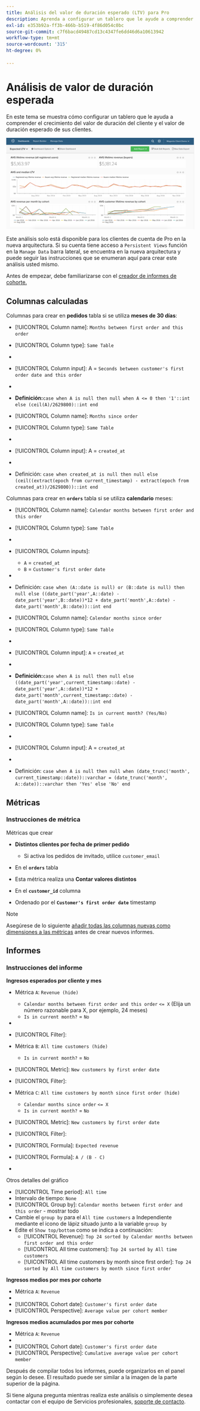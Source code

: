 ```yaml
---
title: Análisis del valor de duración esperado (LTV) para Pro
description: Aprenda a configurar un tablero que le ayude a comprender el crecimiento del valor de duración del cliente y el valor de duración esperado de sus clientes.
exl-id: e353b92a-ff3b-466b-b519-4f86d054c0bc
source-git-commit: c7f6bacd49487cd13c4347fe6dd46d6a10613942
workflow-type: tm+mt
source-wordcount: '315'
ht-degree: 0%

---
```


# Análisis de valor de duración esperada

En este tema se muestra cómo configurar un tablero que le ayuda a comprender el crecimiento del valor de duración del cliente y el valor de duración esperado de sus clientes.

![](../../assets/exp-lifetim-value-anyalysis.png)

Este análisis solo está disponible para los clientes de cuenta de Pro en la nueva arquitectura. Si su cuenta tiene acceso a `Persistent Views` función en la `Manage Data` barra lateral, se encuentra en la nueva arquitectura y puede seguir las instrucciones que se enumeran aquí para crear este análisis usted mismo.

Antes de empezar, debe familiarizarse con el [creador de informes de cohorte.](../dev-reports/cohort-rpt-bldr.md)

## Columnas calculadas

Columnas para crear en **pedidos** tabla si se utiliza **meses de 30 días**:

* [!UICONTROL Column name]: `Months between first order and this order`
* [!UICONTROL Column type]: `Same Table`
* 
   [!UICONTROL Column equation]: `CALCULATION`
* [!UICONTROL Column input]: A = `Seconds between customer's first order date and this order`
* 
   [!UICONTROL Datatype]: `Integer`
* **Definición:**`case when A is null then null when A <= 0 then '1'::int else (ceil(A)/2629800)::int end`

* [!UICONTROL Column name]: `Months since order`
* [!UICONTROL Column type]: `Same Table`
* 
   [!UICONTROL Column equation]: `CALCULATION`
* [!UICONTROL Column input]: A = `created_at`
* 
   [!UICONTROL Datatype]: `Integer`
* Definición: `case when created_at is null then null else (ceil((extract(epoch from current_timestamp) - extract(epoch from created_at))/2629800))::int end`

Columnas para crear en **`orders`** tabla si se utiliza **calendario** meses:

* [!UICONTROL Column name]: `Calendar months between first order and this order`
* [!UICONTROL Column type]: `Same Table`
* 
   [!UICONTROL Column equation]: `CALCULATION`
* [!UICONTROL Column inputs]:
   * `A` = `created_at`
   * `B` = `Customer's first order date`

* 
   [!UICONTROL Datatype]: `Integer`
* Definición: `case when (A::date is null) or (B::date is null) then null else ((date_part('year',A::date) - date_part('year',B::date))*12 + date_part('month',A::date) - date_part('month',B::date))::int end`

* [!UICONTROL Column name]: `Calendar months since order`
* [!UICONTROL Column type]: `Same Table`
* 
   [!UICONTROL Column equation]: `CALCULATION`
* [!UICONTROL Column input]: `A` = `created_at`
* 
   [!UICONTROL Datatype]: `Integer`
* **Definición:**`case when A is null then null else ((date_part('year',current_timestamp::date) - date_part('year',A::date))*12 + date_part('month',current_timestamp::date) - date_part('month',A::date))::int end`

* [!UICONTROL Column name]: `Is in current month? (Yes/No)`
* [!UICONTROL Column type]: `Same Table`
* 
   [!UICONTROL Column equation]: `CALCULATION`
* [!UICONTROL Column input]: A = `created_at`
* 
   [!UICONTROL Datatype]: `String`
* Definición: `case when A is null then null when (date_trunc('month', current_timestamp::date))::varchar = (date_trunc('month', A::date))::varchar then 'Yes' else 'No' end`

## Métricas

### Instrucciones de métrica

Métricas que crear

* **Distintos clientes por fecha de primer pedido**
   * Si activa los pedidos de invitado, utilice `customer_email`

* En el **`orders`** tabla
* Esta métrica realiza una **Contar valores distintos**
* En el **`customer_id`** columna
* Ordenado por el **`Customer's first order date`** timestamp

>[!NOTE]
>
>Asegúrese de lo siguiente [añadir todas las columnas nuevas como dimensiones a las métricas](../../data-analyst/data-warehouse-mgr/manage-data-dimensions-metrics.md) antes de crear nuevos informes.

## Informes

### Instrucciones del informe

**Ingresos esperados por cliente y mes**

* Métrica `A`: `Revenue (hide)`
   * `Calendar months between first order and this order` `<= X` (Elija un número razonable para X, por ejemplo, 24 meses)
   * `Is in current month?` = `No`

* 
   [!UICONTROL Métrica]: `Revenue`
* [!UICONTROL Filter]:

* Métrica `B`: `All time customers (hide)`
   * `Is in current month?` = `No`

* [!UICONTROL Metric]: `New customers by first order date`
* [!UICONTROL Filter]:

* Métrica `C`: `All time customers by month since first order (hide)`
   * `Calendar months since order` `<= X`
   * `Is in current month?` = `No`

* [!UICONTROL Metric]: `New customers by first order date`
* [!UICONTROL Filter]:

* [!UICONTROL Formula]: `Expected revenue`
* [!UICONTROL Formula]: `A / (B - C)`
* 

   [!UICONTROL Format]: `Currency`

Otros detalles del gráfico

* [!UICONTROL Time period]: `All time`
* Intervalo de tiempo: `None`
* [!UICONTROL Group by]: `Calendar months between first order and this order` - mostrar todo
* Cambie el `group by` para el `All time customers` a Independiente mediante el icono de lápiz situado junto a la variable `group by`
* Edite el `Show top/bottom` como se indica a continuación:
   * [!UICONTROL Revenue]: `Top 24 sorted by Calendar months between first order and this order`
   * [!UICONTROL All time customers]: `Top 24 sorted by All time customers`
   * [!UICONTROL All time customers by month since first order]: `Top 24 sorted by All time customers by month since first order`

**Ingresos medios por mes por cohorte**

* Métrica `A`: `Revenue`
* 
   [!UICONTROL Metric view]: `Cohort`
* [!UICONTROL Cohort date]: `Customer's first order date`
* [!UICONTROL Perspective]: `Average value per cohort member`

**Ingresos medios acumulados por mes por cohorte**

* Métrica `A`: `Revenue`
* 
   [!UICONTROL Metric view]: `Cohort`
* [!UICONTROL Cohort date]: `Customer's first order date`
* [!UICONTROL Perspective]: `Cumulative average value per cohort member`

Después de compilar todos los informes, puede organizarlos en el panel según lo desee. El resultado puede ser similar a la imagen de la parte superior de la página.

Si tiene alguna pregunta mientras realiza este análisis o simplemente desea contactar con el equipo de Servicios profesionales, [soporte de contacto](https://experienceleague.adobe.com/docs/commerce-knowledge-base/kb/troubleshooting/miscellaneous/mbi-service-policies.html).
